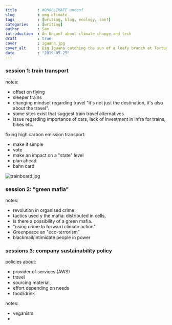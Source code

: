 ```yaml
---
title         : #OMGCLIMATE unconf
slug          : omg-climate
tags          : [writing, blog, ecology, conf]
categories    : [writing]
author        : Sam
introduction  : An Unconf about climate change and tech
draft         : true
cover         : iguana.jpg
cover_alt     : Big Iguana catching the sun of a leafy branch at Tortuguero National Parc, Costa Rica
date          : "2019-05-25"
---
```


### session 1: train transport

notes:  
  
  - offset on flying  
  - sleeper trains  
  - changing mindset regarding travel "it's not just the destination, it's also about the travel".  
  - some sites exist that suggest train travel alternatives  
  - issue regarding importance of cars, lack of investment in infra for trains, bikes etc. 


fixing high carbon emission transport: 

  - make it simple  
  - vote  
  - make an impact on a "state" level  
  - plan ahead  
  - bahn card  

  ![trainboard.jpg](../img/train.jpg)

### session 2: "green mafia"

notes:
  - revolution in organised crime: 
  - tactics used y the mafia: distributed in cells, 
  - is there a possibility of a green mafia.
  - "using crime to forward climate action"
  - Greenpeace an "eco-terrorism"
  - blackmail/intimidate people in power

### sessions 3: company  sustainability policy

policies about:
  - provider of services (AWS)
  - travel
  - sourcing material,
  - effort depending on needs
  - food/drink 
  
notes: 
  - veganism
  -
